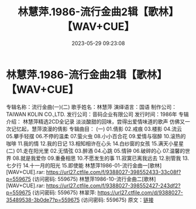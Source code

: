 ﻿---
title: 林慧萍.1986-流行金曲2辑【歌林】【WAV+CUE】
date: 2023-05-29 09:23:08
categories: WAV车载音乐、镜像
tags: 华语中文
---
# 林慧萍.1986-流行金曲2辑【歌林】【WAV+CUE】

专辑名称：流行金曲(一)(二)
歌手姓名：林慧萍
演绎语言：国语
制作公司：TAIWAN KOLIN CO.,LTD.
发行公司：音码企业有限公司
发行时间：1986年
专辑介绍：
林慧萍精选2CD全记录 淡淡酸甜的回味，尝得出爱情味道的歌声 仿佛又一次记忆起，慧萍浪漫的倩影
专辑曲目：
(一)
01.倩影
02.戒痕
03.楼影
04.流云
05.攀手轻摆
06.不停的温柔
07.萤火虫
08.小小百合花
09.爱情与宿醉
10.滚热的咖啡
11.我的情
12.我的日记
13.相知相许在心头
14.白纱窗的女孩
15.满天小星星
(二)
01.走在阳光里
02.无情弦
03.醉酒
04.心跳
05.情钟
06.破碎的心
07.温馨的世界
08.就是我爱你
09.重叠相思
10.不愿发生的事
11.寂寞已离我远去
12.别管我
13.七夕行
14.十一月的阳光
15.即使能
林慧萍1986-01-流行金曲一[歌林][WAV+CUE].rar: https://url27.ctfile.com/f/9388027-398552433-33c08f?p=559675
(访问密码: 559675)
林慧萍1986-10-流行金曲二[歌林][WAV+CUE].rar: https://url27.ctfile.com/f/9388027-398552427-243df2?p=559675
(访问密码: 559675)
林翠萍: https://url27.ctfile.com/d/9388027-35489538-3b0de7?p=559675
(访问密码: 559675)
原文：[链接](https://blog.sina.com.cn/s/blog_1647c7e7601031239.html)